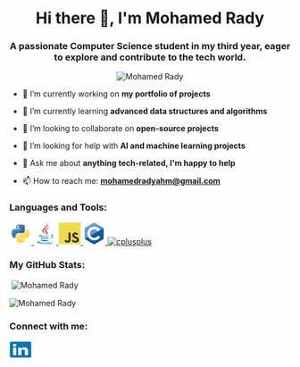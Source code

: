 <!--
**MohamedRadyA/MohamedRadyA** is a ✨ _special_ ✨ repository because its `README.md` (this file) appears on your GitHub profile.

Here are some ideas to get you started:

- 🔭 I’m currently working on ...
- 🌱 I’m currently learning ...
- 👯 I’m looking to collaborate on ...
- 🤔 I’m looking for help with ...
- 💬 Ask me about ...
- 📫 How to reach me: ...
- 😄 Pronouns: ...
- ⚡ Fun fact: ...
-->
<h1 align="center">Hi there 👋, I'm Mohamed Rady</h1>
<h3 align="center">A passionate Computer Science student in my third year, eager to explore and contribute to the tech world.</h3>

<p align="center">
  <img src="https://komarev.com/ghpvc/?username=MohamedRadyA&label=Profile%20views&color=0e75b6&style=flat" alt="Mohamed Rady" />
</p>

- 🔭 I’m currently working on **my portfolio of projects**

- 🌱 I’m currently learning **advanced data structures and algorithms**

- 👯 I’m looking to collaborate on **open-source projects**

- 🤝 I’m looking for help with **AI and machine learning projects**

- 💬 Ask me about **anything tech-related, I'm happy to help**

- 📫 How to reach me: **mohamedradyahm@gmail.com**


### Languages and Tools:

<p align="left">
  <a href="https://www.python.org" target="_blank"> <img src="https://raw.githubusercontent.com/devicons/devicon/master/icons/python/python-original.svg" alt="python" width="40" height="40"/> </a>
  <a href="https://www.java.com" target="_blank"> <img src="https://raw.githubusercontent.com/devicons/devicon/master/icons/java/java-original.svg" alt="java" width="40" height="40"/> </a>
  <a href="https://developer.mozilla.org/en-US/docs/Web/JavaScript" target="_blank"> <img src="https://raw.githubusercontent.com/devicons/devicon/master/icons/javascript/javascript-original.svg" alt="javascript" width="40" height="40"/> </a>
  <a href="https://www.cprogramming.com/" target="_blank"> <img src="https://raw.githubusercontent.com/devicons/devicon/master/icons/c/c-original.svg" alt="c" width="40" height="40"/> </a>
  <a href="https://www.w3schools.com/cpp/" target="_blank"> <img src="https://raw.githubusercontent.com/devicons/devicon/master/icons/cpp/cpp-original.svg" alt="cplusplus" width="40" height="40"/> </a>
  <!-- Add more icons as per your skills -->
</p>

### My GitHub Stats:

<p>&nbsp;<img align="center" src="https://github-readme-stats.vercel.app/api?username=MohamedRadyA&show_icons=true&locale=en" alt="Mohamed Rady" /></p>

<p><img align="center" src="https://github-readme-streak-stats.herokuapp.com/?user=MohamedRadyA&" alt="Mohamed Rady" /></p>

### Connect with me:

<p align="left">
<a href="https://linkedin.com/in/mohamedradya/" target="blank"><img align="center" src="https://raw.githubusercontent.com/devicons/devicon/master/icons/linkedin/linkedin-original.svg" alt="Mohamed Rady" height="30" width="40" /></a>
<!-- Add other social links if needed -->
</p>
